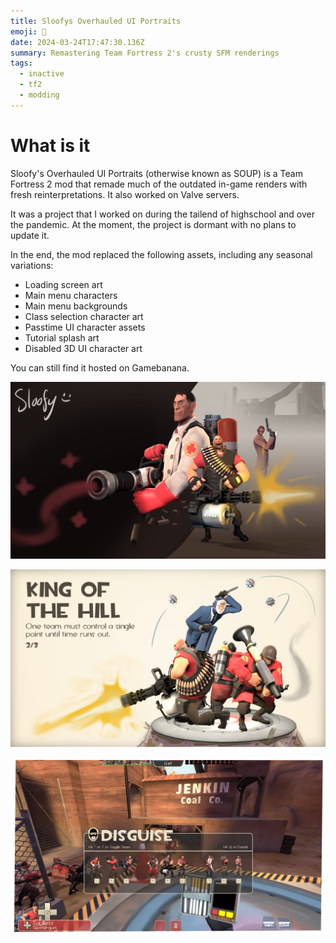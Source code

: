 ```yaml
---
title: Sloofys Overhauled UI Portraits
emoji: 🎥
date: 2024-03-24T17:47:30.136Z
summary: Remastering Team Fortress 2's crusty SFM renderings
tags:
  - inactive
  - tf2
  - modding
---
```

# W﻿hat is it

S﻿loofy's Overhauled UI Portraits (otherwise known as SOUP) is a Team Fortress 2 mod that remade much of the outdated in-game renders with fresh reinterpretations. It also worked on Valve servers.

I﻿t was a project that I worked on during the tailend of highschool and over the pandemic. At the moment, the project is dormant with no plans to update it.

I﻿n the end, the mod replaced the following assets, including any seasonal variations:

* L﻿oading screen art
* M﻿ain menu characters
* M﻿ain menu backgrounds
* C﻿lass selection character art
* P﻿asstime UI character assets
* T﻿utorial splash art
* D﻿isabled 3D UI character art

Y﻿ou can still find it hosted on Gamebanana.

![My fan-made recreation of Team Fortress 2's loading screen art](/src/assets/img/loading.png)

![My fan-made recreation of Team Fortress 2's King of the Hill tutorial art](/src/assets/img/trainingkothwatermark.png)

![A screenshot of the mod being used in action, replacing the disguise kit and the bottom-left character art](/src/assets/img/disguisemenu.png "How it looked in-game")
